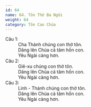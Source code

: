 ```yaml
---
id: 64
name: 64. Tôn Thờ Ba Ngôi
weight: 64
category: Tôn Cao Chúa
---
```

<dl><dt>Câu 1:</dt><dd data-verse="1">Cha Thánh chúng con thờ tôn. <br/>Dâng lên Chúa cả tâm hồn con. <br/>Yêu Ngài càng hơn. </dd><dt>Câu 2:</dt><dd data-verse="2">Giê-xu chúng con thờ tôn. <br/>Dâng lên Chúa cả tâm hồn con. <br/>Yêu Ngài càng hơn. </dd><dt>Câu 3:</dt><dd data-verse="3">Linh - Thánh chúng con thờ tôn. <br/>Dâng lên Chúa cả tâm hồn con. <br/>Yêu Ngài càng hơn. </dd></dl>
